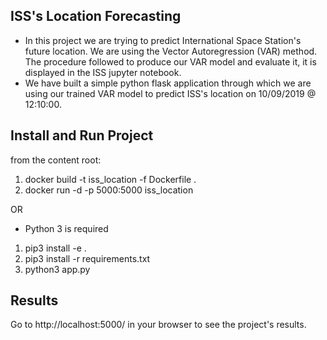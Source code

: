 ## ISS's Location Forecasting
- In this project we are trying to predict International Space Station's future location.
We are using the Vector Autoregression (VAR) method. The procedure followed to produce our 
VAR model and evaluate it, it is displayed in the ISS jupyter notebook.
- We have built a simple python flask application through which we are using our trained VAR model
 to predict ISS's location on 10/09/2019 @ 12:10:00.


## Install and Run Project
from the content root:

1. docker build -t iss_location -f Dockerfile .
2. docker run -d -p 5000:5000 iss_location

OR
* Python 3 is required
1. pip3 install -e .
1. pip3 install -r requirements.txt
2. python3 app.py

## Results
Go to http://localhost:5000/ in your browser to see the project's results.
